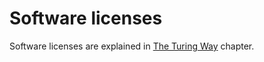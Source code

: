 # Software licenses

Software licenses are explained in [The Turing Way](https://the-turing-way.netlify.app/licensing/01/softwarelicenses.html) chapter.
